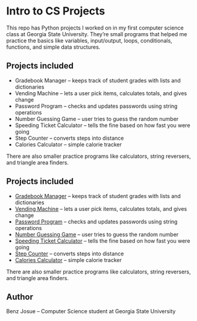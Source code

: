 # Intro to CS Projects

This repo has Python projects I worked on in my first computer science class at Georgia State University. They’re small programs that helped me practice the basics like variables, input/output, loops, conditionals, functions, and simple data structures.

## Projects included
- Gradebook Manager – keeps track of student grades with lists and dictionaries  
- Vending Machine – lets a user pick items, calculates totals, and gives change  
- Password Program – checks and updates passwords using string operations  
- Number Guessing Game – user tries to guess the random number  
- Speeding Ticket Calculator – tells the fine based on how fast you were going  
- Step Counter – converts steps into distance  
- Calories Calculator – simple calorie tracker  

There are also smaller practice programs like calculators, string reversers, and triangle area finders.

## Projects included
- [Gradebook Manager](josue_benz_gradebook.py) – keeps track of student grades with lists and dictionaries  
- [Vending Machine](josue_benz_food.py) – lets a user pick items, calculates totals, and gives change  
- [Password Program](josue_benz_password.py) – checks and updates passwords using string operations  
- [Number Guessing Game](josue_benz_my_number.py) – user tries to guess the random number  
- [Speeding Ticket Calculator](josue_benz_speeding.py) – tells the fine based on how fast you were going  
- [Step Counter](josue_benz_step_counter.py) – converts steps into distance  
- [Calories Calculator](josue_benz_calories.py) – simple calorie tracker  

There are also smaller practice programs like calculators, string reversers, and triangle area finders.




## Author
Benz Josue – Computer Science student at Georgia State University
